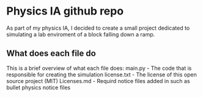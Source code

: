 # Physics IA github repo

As part of my physics IA, I decided to create a small project dedicated to simulating a lab enviroment of a block falling down a ramp.

## What does each file do
This is a brief overview of what each file does:
main.py - The code that is responsible for creating the simulation
license.txt - The license of this open source project (MIT)
Licenses.md - Requird notice files added in such as bullet physics notice files
